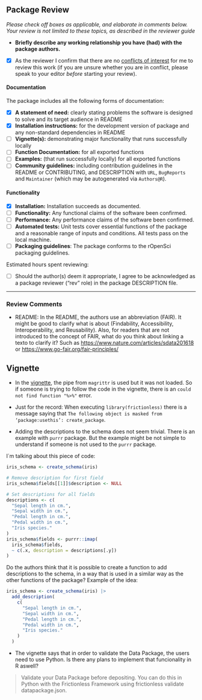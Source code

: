 
<!-- README.md is generated from README.Rmd. Please edit that file -->

## Package Review

*Please check off boxes as applicable, and elaborate in comments below.
Your review is not limited to these topics, as described in the reviewer
guide*

-   **Briefly describe any working relationship you have (had) with the
    package authors.**
-   [x] As the reviewer I confirm that there are no [conflicts of
    interest](https://devguide.ropensci.org/policies.html#coi) for me to
    review this work (if you are unsure whether you are in conflict,
    please speak to your editor *before* starting your review).

#### Documentation

The package includes all the following forms of documentation:

-   [x] **A statement of need:** clearly stating problems the software
    is designed to solve and its target audience in README
-   [x] **Installation instructions:** for the development version of
    package and any non-standard dependencies in README
-   [ ] **Vignette(s):** demonstrating major functionality that runs
    successfully locally
-   [ ] **Function Documentation:** for all exported functions
-   [ ] **Examples:** (that run successfully locally) for all exported
    functions
-   [ ] **Community guidelines:** including contribution guidelines in
    the README or CONTRIBUTING, and DESCRIPTION with `URL`, `BugReports`
    and `Maintainer` (which may be autogenerated via `Authors@R`).

#### Functionality

-   [x] **Installation:** Installation succeeds as documented.
-   [ ] **Functionality:** Any functional claims of the software been
    confirmed.
-   [ ] **Performance:** Any performance claims of the software been
    confirmed.
-   [ ] **Automated tests:** Unit tests cover essential functions of the
    package and a reasonable range of inputs and conditions. All tests
    pass on the local machine.
-   [ ] **Packaging guidelines**: The package conforms to the rOpenSci
    packaging guidelines.

Estimated hours spent reviewing:

-   [ ] Should the author(s) deem it appropriate, I agree to be
    acknowledged as a package reviewer (“rev” role) in the package
    DESCRIPTION file.

------------------------------------------------------------------------

### Review Comments

-   README: In the README, the authors use an abbreviation (FAIR). It
    might be good to clarify what is about (Findability, Accessibility,
    Interoperability, and Reusability). Also, for readers that are not
    introduced to the concept of FAIR, what do you think about linking a
    texto to clarify it? Such as
    <https://www.nature.com/articles/sdata201618> or
    <https://www.go-fair.org/fair-principles/>

## Vignette

-   In the
    [vignette](https://frictionlessdata.github.io/frictionless-r/articles/frictionless.html),
    the pipe from `magrittr` is used but it was not loaded. So if
    someone is trying to follow the code in the vignette, there is an
    `could not find function "%>%"` error.

-   Just for the record: When executing `library(frictionless)` there is
    a message saying that
    `The following object is masked from ‘package:usethis’: create_package`.

-   Adding the descriptions to the schema does not seem trivial. There
    is an example with `purrr` package. But the example might be not
    simple to understand if someone is not used to the `purrr` package.

I\`m talking about this piece of code:

``` r
iris_schema <- create_schema(iris)

# Remove description for first field
iris_schema$fields[[1]]$description <- NULL

# Set descriptions for all fields
descriptions <- c(
  "Sepal length in cm.",
  "Sepal width in cm.",
  "Pedal length in cm.",
  "Pedal width in cm.",
  "Iris species."
)
iris_schema$fields <- purrr::imap(
  iris_schema$fields,
  ~ c(.x, description = descriptions[.y])
)
```

Do the authors think that it is possible to create a function to add
descriptions to the schema, in a way that is used in a similar way as
the other functions of the package? Example of the idea:

``` r
iris_schema <- create_schema(iris) |>
  add_description(
    c(
      "Sepal length in cm.",
      "Sepal width in cm.",
      "Pedal length in cm.",
      "Pedal width in cm.",
      "Iris species."
    )
  )
```

-   The vignette says that in order to validate the Data Package, the
    users need to use Python. Is there any plans to implement that
    funcionality in R aswell?

> Validate your Data Package before depositing. You can do this in
> Python with the Frictionless Framework using frictionless validate
> datapackage.json.
